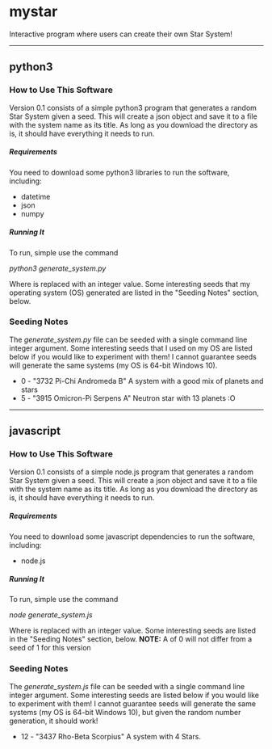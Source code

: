 # mystar
Interactive program where users can create their own Star System!

---

## python3

### How to Use This Software
Version 0.1 consists of a simple python3 program that generates a random Star System given a seed. This will create a json object and save it to a file with the system name as its title. As long as you download the directory as is, it should have everything it needs to run. 

##### Requirements
You need to download some python3 libraries to run the software, including:
* datetime
* json
* numpy

##### Running It
To run, simple use the command

*python3 generate_system.py <seed>*

Where *<seed>* is replaced with an integer value. Some interesting seeds that my operating system (OS) generated are listed in the "Seeding Notes" section, below.

### Seeding Notes
The *generate_system.py* file can be seeded with a single command line integer argument. Some interesting seeds that I used on my OS are listed below if you would like to experiment with them! I cannot guarantee seeds will generate the same systems (my OS is 64-bit Windows 10).
* 0 - "3732 Pi-Chi Andromeda B" A system with a good mix of planets and stars
* 5 - "3915 Omicron-Pi Serpens A" Neutron star with 13 planets :O

---

## javascript

### How to Use This Software
Version 0.1 consists of a simple node.js program that generates a random Star System given a seed. This will create a json object and save it to a file with the system name as its title. As long as you download the directory as is, it should have everything it needs to run.

##### Requirements
You need to download some javascript dependencies to run the software, including:
 * node.js

##### Running It
To run, simple use the command

*node generate_system.js <seed>*

Where *<seed>* is replaced with an integer value. Some interesting seeds are listed in the "Seeding Notes" section, below.
**NOTE:** A *<seed>* of 0 will not differ from a seed of 1 for this version

### Seeding Notes
The *generate_system.js* file can be seeded with a single command line integer argument. Some interesting seeds are listed below if you would like to experiment with them! I cannot guarantee seeds will generate the same systems (my OS is 64-bit Windows 10), but given the random number generation, it should work!
* 12 - "3437 Rho-Beta Scorpius" A system with 4 Stars.